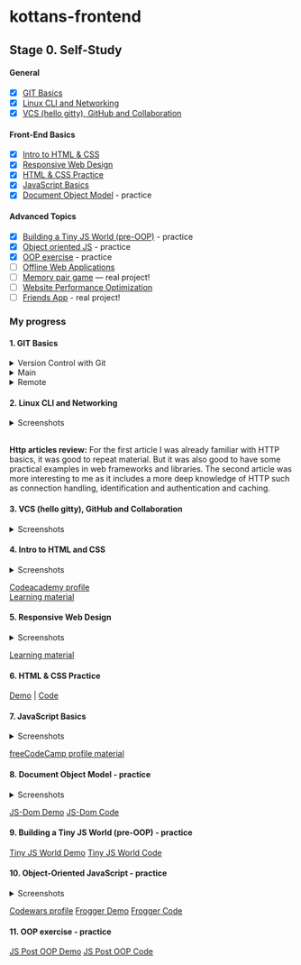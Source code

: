 # kottans-frontend

## Stage 0. Self-Study

#### General

- [x] [GIT Basics](https://github.com/kottans/frontend/blob/master/tasks/git-intro.md)
- [x] [Linux CLI and Networking](https://github.com/kottans/frontend/blob/master/tasks/linux-cli-http.md)
- [x] [VCS (hello gitty), GitHub and Collaboration](https://github.com/kottans/frontend/blob/master/tasks/git-collaboration.md)

#### Front-End Basics

- [x] [Intro to HTML & CSS](https://github.com/kottans/frontend/blob/master/tasks/html-css-intro.md)
- [x] [Responsive Web Design](https://github.com/kottans/frontend/blob/master/tasks/html-css-responsive.md)
- [x] [HTML & CSS Practice](https://github.com/kottans/frontend/blob/master/tasks/htm=[l-css-popup.md)
- [x] [JavaScript Basics](https://github.com/kottans/frontend/blob/master/tasks/js-basics.md)
- [x] [Document Object Model](https://github.com/kottans/frontend/blob/master/tasks/js-dom.md) - practice

#### Advanced Topics

- [x] [Building a Tiny JS World (pre-OOP)](https://github.com/kottans/frontend/blob/master/tasks/js-pre-oop.md) - practice
- [x] [Object oriented JS](https://github.com/kottans/frontend/blob/master/tasks/js-oop.md) - practice
- [x] [OOP exercise](https://github.com/kottans/frontend/blob/master/tasks/js-post-oop.md) - practice
- [ ] [Offline Web Applications](https://github.com/kottans/frontend/blob/master/tasks/app-design-offline.md)
- [ ] [Memory pair game](https://github.com/kottans/frontend/blob/master/tasks/memory-pair-game.md) — real project!
- [ ] [Website Performance Optimization](https://github.com/kottans/frontend/blob/master/tasks/app-design-performance.md)
- [ ] [Friends App](https://github.com/kottans/frontend/blob/master/tasks/friends-app.md) - real project!

### My progress

#### 1. GIT Basics

<details>
    <summary>Version Control with Git</summary>

![Screenshot](general/git-intro/Screenshot_2020-10-19_at_22.46.32.png)
</details>

<details>
    <summary>Main </summary>

![Screenshot](general/git-intro/Screenshot_2020-10-19_at_23.00.08.png)
</details> 
<details>
    <summary>Remote</summary>
  
![Screenshot](general/git-intro/Screenshot_2020-10-19_at_23.34.29.png)
</details>


#### 2. Linux CLI and Networking
<details>
    <summary>Screenshots</summary>
  
![Screenshot](general/task_linux_cli/Screenshot_2020-10-20_at_08.38.07.png)
![Screenshot](general/task_linux_cli/Screenshot_2020-10-20_at_08.59.43.png)
![Screenshot](general/task_linux_cli/Screenshot_2020-10-20_at_09.26.37.png)
![Screenshot](general/task_linux_cli/Screenshot_2020-10-20_at_10.26.12.png) 
</details> 
<br />

**Http articles review:**
For the first article I was already familiar with HTTP basics, it was good to repeat material. But it was also good to have some practical examples in web frameworks and libraries. The second article was more interesting to me as it includes a more deep knowledge of HTTP such as connection handling, identification and authentication and caching.

#### 3. VCS (hello gitty), GitHub and Collaboration
<details>
    <summary>Screenshots</summary>
  
![Screenshot](general/task_git_collaboration/Screenshot_2020-10-20_at_12.20.34.png)
</details>

#### 4. Intro to HTML and CSS
<details>
    <summary>Screenshots</summary>
  
![Screenshot](fe-basics/task_html_css_intro/Screenshot_2020-10-20_at_22.24.34.png)
![Screenshot](fe-basics/task_html_css_intro/Screenshot_2020-10-23_at_10.54.37.png)
![Screenshot](fe-basics/task_html_css_intro/Screenshot_2020-10-23_at_10.54.44.png)
</details>

[Codeacademy profile](https://www.codecademy.com/profiles/webRunner72606)  
[Learning material](learning_material/html_css)

#### 5. Responsive Web Design
<details>
    <summary>Screenshots</summary>
  
![Screenshot](fe-basics/task_responsive_web_design/Screenshot_2020-10-25_at_14.23.18.png)
![Screenshot](fe-basics/task_responsive_web_design/Screenshot_2020-10-23_at_18.36.56.png)
![Screenshot](fe-basics/task_responsive_web_design/Screenshot_2020-10-23_at_19.11.05.png)

</details>

[Learning material](learning_material/responsive_web_design)

#### 6. HTML & CSS Practice
[Demo](https://serhiiyakovenko.github.io/simple_html-css_popup/)  |  [Code](https://github.com/SerhiiYakovenko/simple_html-css_popup)

#### 7. JavaScript Basics
<details>
    <summary>Screenshots</summary>
  
![Screenshot](fe-basics/task_js_basics/Screenshot_2020-10-31_at_21.18.51.png)
![Screenshot](fe-basics/task_js_basics/Screenshot_2020-11-01_at_15.39.28.png)

</details>

[freeCodeCamp profile material](https://www.freecodecamp.org/maxxtro)

#### 8. Document Object Model - practice
<details>
    <summary>Screenshots</summary>
  
![Screenshot](fe-basics/task_js_dom/Screenshot_2020-12-29_at_15.23.52.png)
![Screenshot](fe-basics/task_js_dom/Screenshot_2020-12-29_at_15.24.08.png)

</details>

[JS-Dom Demo](https://serhiiyakovenko.github.io/js-dom/)
[JS-Dom Code](https://github.com/SerhiiYakovenko/js-dom)

#### 9. Building a Tiny JS World (pre-OOP) - practice

[Tiny JS World Demo](https://serhiiyakovenko.github.io/a-tiny-JS-world/)
[Tiny JS World Code](https://github.com/SerhiiYakovenko/a-tiny-JS-world/tree/serhiiyakovenko-tiny-JS-world)


#### 10. Object-Oriented JavaScript - practice
<details>
    <summary>Screenshots</summary>
  
![Screenshot](advanced/task_js_oop/Screenshot_2020-12-29_at_15.30.52.png)

</details>

[Codewars profile](https://www.codewars.com/users/Maxxtro)
[Frogger Demo](https://serhiiyakovenko.github.io/frontend-nanodegree-arcade-game/)
[Frogger Code](https://github.com/SerhiiYakovenko/frontend-nanodegree-arcade-game/)

#### 11. OOP exercise - practice

[JS Post OOP Demo](https://serhiiyakovenko.github.io/a-tiny-JS-world/)
[JS Post OOP Code](https://github.com/SerhiiYakovenko/a-tiny-JS-world/tree/syakovenko-js-world-oop)